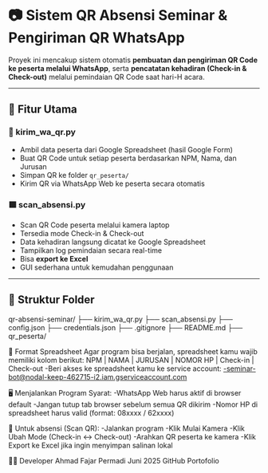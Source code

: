 # 📷 Sistem QR Absensi Seminar & Pengiriman QR WhatsApp

Proyek ini mencakup sistem otomatis **pembuatan dan pengiriman QR Code ke peserta melalui WhatsApp**, serta **pencatatan kehadiran (Check-in & Check-out)** melalui pemindaian QR Code saat hari-H acara.

---

## 📌 Fitur Utama

### 🧾 kirim_wa_qr.py
- Ambil data peserta dari Google Spreadsheet (hasil Google Form)
- Buat QR Code untuk setiap peserta berdasarkan NPM, Nama, dan Jurusan
- Simpan QR ke folder `qr_peserta/`
- Kirim QR via WhatsApp Web ke peserta secara otomatis

### 🟩 scan_absensi.py
- Scan QR Code peserta melalui kamera laptop
- Tersedia mode Check-in & Check-out
- Data kehadiran langsung dicatat ke Google Spreadsheet
- Tampilkan log pemindaian secara real-time
- Bisa **export ke Excel**
- GUI sederhana untuk kemudahan penggunaan

---

## 📁 Struktur Folder
qr-absensi-seminar/
├── kirim_wa_qr.py
├── scan_absensi.py
├── config.json
├── credentials.json
├── .gitignore
├── README.md
├── qr_peserta/

📄 Format Spreadsheet
Agar program bisa berjalan, spreadsheet kamu wajib memiliki kolom berikut:
NPM | NAMA | JURUSAN | NOMOR HP | Check-in | Check-out
-Beri akses ke spreadsheet kamu ke service account:
-seminar-bot@nodal-keep-462715-i2.iam.gserviceaccount.com

🖥️ Menjalankan Program
Syarat:
-WhatsApp Web harus aktif di browser default
-Jangan tutup tab browser sebelum semua QR dikirim
-Nomor HP di spreadsheet harus valid (format: 08xxxx / 62xxxx)

📌 Untuk absensi (Scan QR):
-Jalankan program
-Klik Mulai Kamera
-Klik Ubah Mode (Check-in ↔ Check-out)
-Arahkan QR peserta ke kamera
-Klik Export ke Excel jika ingin menyimpan salinan lokal


🧑‍💻 Developer
Ahmad Fajar Permadi
Juni 2025
GitHub Portofolio



